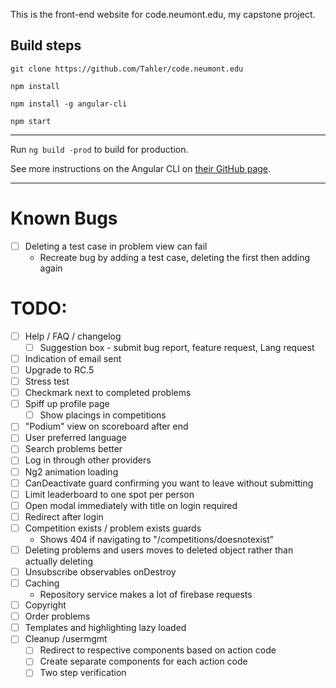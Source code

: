 This is the front-end website for code.neumont.edu, my capstone project.

## Build steps

`git clone https://github.com/Tahler/code.neumont.edu`

`npm install`

`npm install -g angular-cli`

`npm start`

-------------------------------------------------------------------------------

Run `ng build -prod` to build for production.

See more instructions on the Angular CLI on
[their GitHub page](https://github.com/angular/angular-cli).

-------------------------------------------------------------------------------

# Known Bugs

- [ ] Deleting a test case in problem view can fail
  - Recreate bug by adding a test case, deleting the first then adding again

# TODO:

- [ ] Help / FAQ / changelog
  - [ ] Suggestion box - submit bug report, feature request, Lang request
- [ ] Indication of email sent
- [ ] Upgrade to RC.5
- [ ] Stress test
- [ ] Checkmark next to completed problems
- [ ] Spiff up profile page
  - [ ] Show placings in competitions
- [ ] "Podium" view on scoreboard after end
- [ ] User preferred language
- [ ] Search problems better
- [ ] Log in through other providers
- [ ] Ng2 animation loading
- [ ] CanDeactivate guard confirming you want to leave without submitting
- [ ] Limit leaderboard to one spot per person
- [ ] Open modal immediately with title on login required
- [ ] Redirect after login
- [ ] Competition exists / problem exists guards
  - Shows 404 if navigating to "/competitions/doesnotexist"
- [ ] Deleting problems and users moves to deleted object rather than actually deleting
- [ ] Unsubscribe observables onDestroy
- [ ] Caching
  - Repository service makes a lot of firebase requests
- [ ] Copyright
- [ ] Order problems
- [ ] Templates and highlighting lazy loaded
- [ ] Cleanup /usermgmt
  - [ ] Redirect to respective components based on action code
  - [ ] Create separate components for each action code
  - [ ] Two step verification
